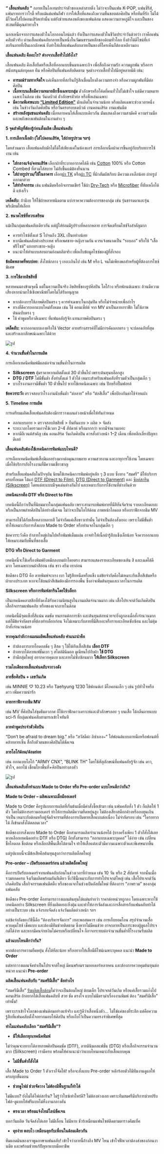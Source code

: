 **“ เสื้อแฟนคลับ ”** กลายเป็นไอเทมประจำตัวของเหล่าสายติ่ง ไม่ว่าจะเป็นแฟน K-POP, แฟนซีรีส์, แฟนรายการวาไรตี้ หรือแม้แต่แฟนกีฬา การใส่เสื้อที่แสดงถึงความชื่นชอบต่อศิลปิน หรือทีมที่รัก ไม่ได้มีไว้แค่ใส่ไปคอนเสิร์ตเท่านั้น แต่ยังช่วยแสดงพลังของแฟนด้อม แสดงความภาคภูมิใจ และเป็นของสะสมที่มีคุณค่าทางใจ 

นอกเหนือจากการแสดงตัวในโลกออนไลน์แล้ว ยังเป็นการแสดงตัวในชีวิตประจำวันด้วยว่า เราคือแฟนคลับตัวจริง ผ่านเสื้อแฟนคลับกลายเป็นหนึ่งในวัฒนธรรมหลักของด้อมทั่วโลก ยิ่งถ้าได้ดีไซน์ที่เก๋ สกรีนลายที่เป็นเอกลักษณ์ ยิ่งทำให้เสื้อแฟนคลับกลายเป็นของที่ใครเห็นก็ต้องเหลียวมอง

**เสื้อแฟนคลับ คืออะไร? ต่างจากเสื้อทั่วไปยังไง?**

เสื้อแฟนคลับ คือเสื้อยืดหรือเสื้อที่ออกแบบขึ้นมาเฉพาะกิจ เพื่อสื่อถึงความรัก ความผูกพัน หรือการสนับสนุนต่อบุคคล ทีม หรือศิลปินที่แฟนคลับติดตาม จุดต่างจากเสื้อทั่วไปมีอยู่หลายมิติ เช่น:

- **อารมณ์ร่วมทางจิตใจ** แค่เห็นลายที่สกรีนก็รู้สึกเชื่อมโยงถึงความทรงจำ หรือความผูกพันที่มีต่อศิลปิน
- **เนื้อหาบนเสื้อมีความหมายลึกซึ้งเฉพาะกลุ่ม** ตัวอักษรหรือโค้ดที่คนทั่วไปไม่เข้าใจ แต่มีความหมายเฉพาะในด้อม เช่น วันเดบิวต์ ตัวอักษรตัวย่อ หรือชื่อเล่นเฉพาะ
- **มีความพิเศษแบบ [“Limited Edition”](https://missiontothemoon.co/limited-edition-อะไรที่ได้มายากๆ-มักท)** มักผลิตในจำนวนน้อย หรือผลิตเฉพาะช่วงเวลาหนึ่ง เช่น ในช่วงวันเกิดศิลปิน หรือวันครบรอบเดบิวต์ งานคอนเสิร์ต งานแฟนมีต
- **สร้างพลังชุมชนแฟนคลับ** เมื่อหลายคนใส่เสื้อแบบเดียวกัน มันแสดงถึงความสามัคคี ความร่วมมือ และพลังของแฟนด้อมในงานต่าง ๆ

**5 จุดสำคัญที่ต้องรู้ก่อนสั่งผลิต เสื้อแฟนคลับ**

**1. การเลือกเนื้อผ้า (ใส่ไปคอนเสิร์ต, ใส่ถ่ายรูปรวม ฯลฯ)**

โดยส่วนมาก เสื้อแฟนคลับมักไม่ได้ใส่เพียงแค่ในห้องแอร์ การเลือกเนื้อผ้าควรขึ้นอยู่กับบริบทการใช้งาน เช่น

- **ใส่กลางแจ้ง/คอนเสิร์ต** เลือกผ้าที่ระบายอากาศได้ดี เช่น [Cotton](/blog/what-is-cotton) 100% หรือ Cotton Combed ที่สวมใส่สบาย ไม่อับชื้นแม้ต้องยืนนาน
- **ใส่ถ่ายรูปรวม/ใช้ในอาคาร** เลือก[ผ้า TK](/blog/what-is-tk-fabric) หรือ[ผ้า TC](/blog/what-is-tc-fabric-what-type-of-fabric) ที่ผิวสัมผัสเรียบ มีความเงาเล็กน้อย ถ่ายรูปออกมาสวย
- **ใส่ทำกิจกรรม** เช่น แฟนมีตหรือกิจกรรมเชียร์ ใช้ผ้า [Dry-Tech](what-is-dry-tech-fabric-polo-shirt) หรือ [Microfiber](https://www.greenpeace.org/international/story/6956/what-are-microfibers-and-why-are-our-clothes-polluting-the-oceans/) ที่ซับเหงื่อได้ดี แห้งเร็ว

**เคล็ดลับ:** ถ้ามีงบ ให้ใช้ผ้าหลายชนิดตาม แบ่งราคาความต้องการของกลุ่ม เช่น รุ่นธรรมดาและรุ่นพรีเมียมให้เลือก

**2. ขนาดไซซ์ที่ควรเตรียม**

แม้เป็นกลุ่มแฟนคลับเดียวกัน แต่ผู้ใส่ย่อมมีรูปร่างที่หลากหลาย การจัดเตรียมไซซ์จึงสำคัญมาก

- ควรทำไซซ์ตั้งแต่ S ไปจนถึง 3XL เป็นอย่างน้อย
- หากมีแฟนคลับต่างประเทศ หรือเพศชาย-หญิงรวมกัน ควรแจ้งขนาดเป็น “รอบอก” หรือใช้ “เสื้อฟรีไซซ์” แยกทรงชาย-หญิง
- แนะนำให้ทำแบบสอบถามก่อนผลิตจริง เพื่อเก็บข้อมูลไซซ์ของผู้ที่สั่งจอง

**ข้อผิดพลาดที่พบบ่อย:** สั่งไซซ์กลาง ๆ เยอะเกินไป เช่น M หรือ L จนไม่เพียงพอสำหรับผู้ที่ต้องการไซซ์พิเศษ

**3. การใช้ลายลิขสิทธิ์**

หลายคนมองข้ามจุดนี้ แต่ในความเป็นจริง ลิขสิทธิ์ของรูปศิลปิน โลโก้วง หรือฟอนต์เฉพาะ ล้วนมีความเสี่ยงหากนำมาใช้เชิงพาณิชย์โดยไม่ได้รับอนุญาต

- หากต้องการใช้ภาพศิลปินตรง ๆ ควรทำเฉพาะในกลุ่มปิด หรือไม่จำหน่ายเพื่อกำไร
- ทางที่ดีควรออกแบบใหม่ทั้งหมด เช่น ใช้ คอนเซ็ปต์ จาก MV มาเป็นลายกราฟิก ไม่ใช้ภาพต้นฉบับตรง ๆ
- ใช้ คำพูดหรือวลีเฉพาะ ที่แฟนคลับรู้จัก แทนภาพศิลปินตรง ๆ

**เคล็ดลับ:** หากออกแบบเองหรือใช้ Vector ลายสร้างสรรค์ที่ไม่มีการคัดลอกตรง ๆ จะปลอดภัยที่สุด และสร้างเอกลักษณ์เฉพาะได้ด้วย

![รูป](/blog/collection-of-ideas-for-fan-club-shirts-1.jpg)

**4. จำนวนขั้นต่ำในการผลิต**

การเลือกเทคนิคพิมพ์มีผลต่อจำนวนขั้นต่ำในการผลิต

- **Silkscreen** คุ้มราคาหากผลิตตั้งแต่ 30 ตัวขึ้นไป เพราะต้นทุนบล็อกสูง
- **DTG / DTF** ไม่มีขั้นต่ำ สั่งทำตั้งแต่ 1 ตัวได้ เหมาะสำหรับแฟนคลับที่รวมตัวเป็นกลุ่มเล็ก ๆ
- บางโรงงานอาจมีขั้นต่ำ 10 ตัวขึ้นไป หากใช้เทคนิคเฉพาะ เช่น ปักหรือปั๊มฟอยล์

**ข้อควรระวัง** ตรวจสอบว่าโรงงานนับขั้นต่ำ “ต่อลาย” หรือ “ต่อสีเสื้อ” เพื่อป้องกันค่าใช้จ่ายแฝง

**5. Timeline การผลิต**

การเตรียมผลิตเสื้อแฟนคลับต้องมีการวางแผนล่วงหน้าเพื่อให้ทันกำหนด

- ออกแบบลาย > ตรวจสอบลิขสิทธิ์ > ยืนยันแบบ > ผลิต > จัดส่ง
- ระยะเวลาโดยรวมอาจใช้เวลา 2–4 สัปดาห์ หรือมากกว่า หากมีจำนวนเยอะ
- หากมีอีเวนต์สำคัญ เช่น คอนเสิร์ต วันเกิดศิลปิน ควรสั่งล่วงหน้า 1–2 เดือน เพื่อหลีกเลี่ยงปัญหาดีเลย์

**เสื้อแฟนคลับต้องใช้เทคนิคการพิมพ์แบบไหนดี?**

การเลือกเทคนิคพิมพ์เสื้อมีผลอย่างมากต่อคุณภาพลาย ความสวยงาม และอายุการใช้งาน โดยเฉพาะเมื่อใช้บริการกับโรงงานที่มีความเชี่ยวชาญ

สำหรับเสื้อแฟนคลับในปัจจุบัน นิยมใช้เทคนิคการพิมพ์อยู่หลัก ๆ 3 แบบ ซึ่งทาง “สมศรี” มีให้บริการครบทั้งหมด ได้แก่ [DTF (Direct to Film)](/blog/what-is-dtg-vs-dtf), [DTG (Direct to Garment)](/blog/what-is-dtg-screen) และ [ซิลค์สกรีน (Silkscreen)](/blog/what-is-silks-creen) โดยแต่ละแบบมีจุดเด่นต่างกันไป และเหมาะกับการใช้งานที่ต่างกันด้วย

**เทคนิคแรกคือ DTF หรือ Direct to Film**

เทคนิคนี้ถือว่าเป็นที่นิยมมากในกลุ่มแฟนคลับ เพราะสามารถพิมพ์ลายที่มีสีสันจัดจ้าน รายละเอียดเยอะ หรือเป็นภาพถ่ายศิลปินได้อย่างชัดเจน ไม่ว่าจะเป็นโลโก้ด้อม ภาพหน้าไอดอล หรือกราฟิกจากธีม MV 

สามารถใช้ได้กับเสื้อหลากหลายสี ไม่จำกัดแค่เสื้อขาวเท่านั้น ไม่จำเป็นต้องสั่งเยอะ เพราะไม่มีขั้นต่ำ ทำให้เหมาะกับการสั่งแบบ Made to Order หรือทำแจกในกลุ่มเล็ก ๆ

ข้อควรระวังคือ ถ้าลายใหญ่เกินไปหรือพิมพ์เต็มแผ่น อาจทำให้เนื้อผ้ารู้สึกแข็งเล็กน้อย จึงควรออกแบบให้เหมาะสมกับพื้นที่ของเสื้อ

**DTG หรือ Direct to Garment**

เทคนิคนี้จะใช้เครื่องพิมพ์ยิงหมึกลงบนผ้าโดยตรง สามารถแสดงรายละเอียดของเส้น สี และเฉดได้ดีมาก โดยเฉพาะบนผ้าสีอ่อน เช่น ขาว ครีม เทาอ่อน

ข้อดีของ DTG คือ ลายพิมพ์จะบาง เบา ไม่รู้สึกหนืดหรือแข็ง แต่ข้อจำกัดคือไม่เหมาะกับเสื้อสีเข้มหรือผ้าบางประเภท หากจะใช้บนผ้าสีเข้มต้องมีการรองพื้น ซึ่งอาจเพิ่มต้นทุนและเวลาในการผลิต

**Silkscreen หรือการพิมพ์สกรีนโดยใช้บล็อก**

เป็นเทคนิคคลาสสิกที่ยังคงได้รับความนิยมสูงในงานผลิตจำนวนมาก เช่น เสื้อโปรเจกต์วันเกิดศิลปิน เสื้อกิจกรรมแฟนคลับ หรือของแจกภายในด้อม 

เทคนิคนี้มีจุดแข็งที่สีแน่น คมชัด ทนทานต่อการซัก และต้นทุนต่อหน่วยจะยิ่งถูกลงเมื่อสั่งจำนวนมาก แต่ก็มีข้อจำกัดตรงที่ต้องทำบล็อกก่อน จึงไม่เหมาะกับลายที่มีสีเยอะหรือรายละเอียดซับซ้อน และไม่คุ้มถ้าสั่งจำนวนน้อย

**หากคุณกำลังวางแผนผลิตเสื้อแฟนคลับ คำแนะนำคือ**

- ถ้าต้องการลายไอดอลชัด ๆ สีสด ๆ ใช้ได้กับเสื้อสีเข้ม **เลือก DTF**
- ถ้าอยากได้ลายแฟชั่นเบา ๆ สไตล์มินิมอล ดูเนียนไปกับผ้า **ใช้ DTG**
- ถ้ามีกลุ่มใหญ่ อยากควบคุมงบ และลายไม่ซับซ้อนมาก **ให้เลือก Silkscreen**

**รวมไอเดียลายเสื้อแฟนคลับจากวงดัง**

**ลายชื่อศิลปิน + เลขวันเกิด**

เช่น MINNIE ♡ 10.23 หรือ Taehyung 1230 ใช้ฟอนต์เก๋ มีไอคอนเล็ก ๆ เช่น รูปหัวใจหรือดาว เพิ่มความน่ารัก

**ลายกราฟิกจากธีม MV**

เช่น MV ที่ศิลปินใส่ชุดธีมอวกาศ ก็ใช้กราฟิกดาวเคราะห์และตัวอักษรลอย ๆ บนเสื้อ ได้กลิ่นอายแบบ sci-fi ที่กลุ่มแฟนคลับสามารถเข้าใจทันที

**ลายคำพูดประจำตัวศิลปิน**

“Don’t be afraid to dream big.” หรือ “สวัสดีค่ะ ลิซ่าเอง~” ใส่ฟอนต์แบบลายมือหรือฟอนต์ที่คล้ายลายเซ็น สื่อถึงตัวตนของศิลปินได้ชัดเจน

**ลายโลโก้ด้อม/ด้อมย่อย**

เช่น ออกแบบโลโก้ “ARMY CNX”, “BLINK TH” โดยใช้สัญลักษณ์ที่แฟนคลับรู้จัก เช่น ดาว, หัวใจ, ดอกไม้ เชื่อมโยงพื้นที่+ศิลปินอย่างลงตัว

![รูป](/blog/collection-of-ideas-for-fan-club-shirts-2.jpg)

**เสื้อแฟนคลับสั่งทําแบบ Made to Order หรือ Pre-order แบบไหนดีกว่ากัน?**

**Made to Order – ผลิตเฉพาะเมื่อมีออเดอร์**

Made to Order คือรูปแบบการผลิตที่เริ่มต้นเมื่อมีคำสั่งซื้อเข้ามา เช่น แฟนคลับสั่ง 1 ตัว ก็ผลิตให้ 1 ตัว โดยไม่ต้องรอรวมออเดอร์ ทำให้การผลิตมีความยืดหยุ่นสูง ไม่ต้องเสี่ยงสต็อกค้างหรือลงทุนเกินจำเป็น เหมาะกับด้อมหรือผู้จัดกิจกรรมที่ต้องการเปิดขายเสื้อแบบต่อเนื่อง ไม่จำกัดรอบ เช่น “ใครอยากได้ ก็เข้ามาสั่งได้ตลอดเวลา”

ข้อดีของการสั่งแบบ Made to Order คือสามารถผลิตจำนวนน้อยได้ (บางครั้งเพียง 1 ตัวก็สั่งได้เลย หากเลือกเทคนิคอย่าง DTF หรือ DTG) อีกทั้งสามารถ “ออกแบบเฉพาะบุคคล” ได้ง่าย เช่น เปลี่ยนชื่อไอดอล ชื่อด้อม หรือเลือกสีพื้นเสื้อได้ตามใจ ทำให้เสื้อแต่ละตัวมีความเฉพาะตัวและพิเศษมากขึ้น

แต่รูปแบบนี้จะมีข้อเสียคือต้นทุนสูงกว่าการผลิตล็อตใหญ่

**Pre-order – เปิดรับออเดอร์ก่อน แล้วผลิตล็อตใหญ่**

คือการเปิดรับออเดอร์จากแฟนคลับก่อนในช่วงเวลาที่กำหนด เช่น 10 วัน หรือ 2 สัปดาห์ จากนั้นเมื่อรวมยอดครบ จึงเริ่มผลิตพร้อมกันทีเดียว ซึ่งวิธีนี้เหมาะกับการทำโปรเจกต์ใหญ่ เช่น เสื้อโปรเจกต์วันเกิดศิลปิน เสื้อกิจกรรมแฟนมีตติ้ง หรือของแจกในช่วงเปิดอัลบั้มใหม่ ที่ต้องการ “ภาพรวม” ของกลุ่มแฟนคลับ

ข้อดีของ Pre-order คือสามารถวางแผนต้นทุนได้แม่นยำกว่า ราคาต่อหน่วยถูกลง โดยเฉพาะหากใช้เทคนิคอย่าง Silkscreen ที่ยิ่งผลิตเยอะยิ่งคุ้ม และทำให้การจัดส่งและการสื่อสารกับแฟนคลับทำได้อย่างเป็นระบบ เช่น แจ้งรอบจัดส่ง แจ้งวันผลิตล่วงหน้า ฯลฯ

แต่ข้อจำกัดของวิธีนี้คือ “ต้องบริหารจัดการ” เยอะพอสมควร เช่น การเก็บยอดโอน สรุปจำนวนเสื้อ ควบคุมไซซ์ เช็คแบบ และต้องมีทีมช่วยติดตาม ซึ่งหากไม่มีคนช่วย อาจกลายเป็นภาระของผู้ดูแลโปรเจกต์ได้ง่าย และหากมีคนจ่ายเงินไม่ครบหรือเปลี่ยนใจ ก็อาจกระทบต่อจำนวนขั้นต่ำที่โรงงานรับผลิต

**แล้วแบบไหนดีกว่ากัน?**

หากต้องการความยืดหยุ่น สั่งได้ทีละน้อย หรืออยากให้เสื้อมีดีไซน์เฉพาะบุคคล แนะนำ **Made to Order**

แต่หากวางแผนจัดทำเป็นโปรเจกต์ใหญ่ มีคนพร้อมรวมออเดอร์หลายคน และต้องการควบคุมต้นทุนต่อหน่วย แนะนำ **Pre-order**

**ผลิตเสื้อแฟนคลับกับ “สมศรีมีเสื้อ” ดีอย่างไร**

“สมศรีมีเสื้อ” [รับผลิตเสื้อด้อม](/accepting-production-of-fandom-shirts)ไม่ว่าจะเป็นด้อมใหญ่ ด้อมเล็ก โปรเจกต์วันเกิด หรือแค่เสื้อรวมแก๊งไปคอนเสิร์ต ถ้าอยากได้เสื้อแฟนคลับที่ สวย ชัด ตรงใจ แบบไม่มีดราม่าเรื่องงานพิมพ์ ต้อง “สมศรีมีเสื้อ” เท่านั้น!

เพราะเราเข้าใจโลกของแฟนด้อมอย่างแท้จริง และรู้ดีว่าเสื้อหนึ่งตัว… ไม่ใช่แค่ของที่ระลึก แต่คือความรู้สึกที่แฟนคลับตั้งใจอยากมอบให้ศิลปิน หรือเก็บไว้เป็นความทรงจำพิเศษที่สุด

**ทำไมแฟนคลับเลือก “สมศรีมีเสื้อ”?**

- **มีให้เลือกทุกเทคนิคพิมพ์**

ไม่ว่าคุณจะอยากได้ลายภาพศิลปินคมชัด (DTF), ลายมินิมอลแฟชั่น (DTG) หรือเสื้อกิจกรรมจำนวนมาก (Silkscreen) เรามีครบ พร้อมให้คำแนะนำว่าแบบไหนเหมาะกับเสื้อแบบคุณ

- **ไม่มีขั้นต่ำก็สั่งได้**

เสื้อ Made to Order 1 ตัวเราก็จัดให้! หรือจะสั่งแบบ Pre-order หลักร้อยตัวก็มีทีมงานดูแลให้ครบทุกขั้นตอน

- **ช่วยดูไฟล์ ช่วยจัดวาง ไม่ต้องมีพื้นฐานก็ทำได้**

ไม่มีแบบ? ยังไม่ได้ไฟล์สกรีน? ไม่รู้ว่าไซซ์เท่าไหร่ดี? ไม่ต้องห่วงเลย เพราะทีมสมศรีมีบริการช่วยปรับไฟล์-ดูแบบให้ฟรีแบบไม่ทิ้งงานกลางคัน

- **ตรงเวลา พร้อมแจ้งไทม์ไลน์ชัดเจน**

บอกวันผลิต วันจัดส่งได้เลย ไม่มีเลื่อน ไม่มีหาย ชัวร์เหมือนแฟนไซต์ติดตามตารางคัมแบ็ค

- **คุยง่าย ตอบไว เหมือนคุยกับเพื่อนในด้อมเดียวกัน**

ทีมแอดมินของเราพูดภาษาแฟนคลับ! เข้าใจว่าลายนี้อ้างอิง MV ไหน เข้าใจฟีลเวลาต้องส่งของก่อนงานมีต และพร้อมช่วยแก้ปัญหาแบบมืออาชีพ